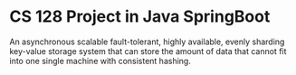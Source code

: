 # CS 128 Project in Java SpringBoot
An asynchronous scalable fault-tolerant, highly available, evenly sharding key-value storage system that can store the amount of data that cannot fit into one single machine with consistent hashing.
